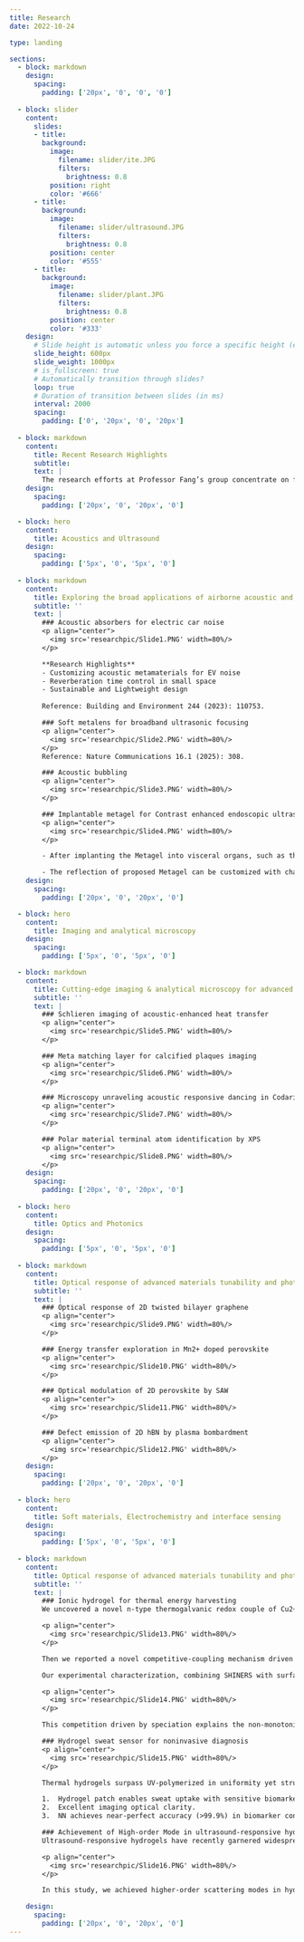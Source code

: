 ```yaml
---
title: Research
date: 2022-10-24

type: landing

sections:
  - block: markdown
    design:
      spacing:
        padding: ['20px', '0', '0', '0']
      
  - block: slider
    content:
      slides:
      - title: 
        background:
          image:
            filename: slider/ite.JPG
            filters:
              brightness: 0.8
          position: right
          color: '#666'
      - title: 
        background:
          image:
            filename: slider/ultrasound.JPG
            filters:
              brightness: 0.8
          position: center
          color: '#555'
      - title: 
        background:
          image:
            filename: slider/plant.JPG
            filters:
              brightness: 0.8
          position: center
          color: '#333'
    design:
      # Slide height is automatic unless you force a specific height (e.g. '400px')
      slide_height: 600px
      slide_weight: 1000px
      # is_fullscreen: true
      # Automatically transition through slides?
      loop: true
      # Duration of transition between slides (in ms)
      interval: 2000
      spacing:
        padding: ['0', '20px', '0', '20px']
  
  - block: markdown
    content:
      title: Recent Research Highlights
      subtitle: 
      text: |
        The research efforts at Professor Fang’s group concentrate on focusing **wave physics** into sub-wavelength scales. While the main efforts focus on new insights of design for advanced manufacturing of wave **functional material and devices**, his group also actively pursue the applications in the areas of **energy conversion**, **communication**, and **biomedical imaging**. His research also leads to over 16 patent applications on nano- and micro-fabrication, additive manufacturing, and imaging technologies with successful technology transfer to industry (e.g. Osram, BASF, Nissan) and startups.
    design:
      spacing:
        padding: ['20px', '0', '20px', '0']

  - block: hero
    content:
      title: Acoustics and Ultrasound
    design:
      spacing:
        padding: ['5px', '0', '5px', '0']
      
  - block: markdown
    content:
      title: Exploring the broad applications of airborne acoustic and ultrasonic metamaterials
      subtitle: ''
      text: |
        ### Acoustic absorbers for electric car noise
        <p align="center">
          <img src='researchpic/Slide1.PNG' width=80%/>
        </p>

        **Research Highlights**
        - Customizing acoustic metamaterials for EV noise
        - Reverberation time control in small space
        - Sustainable and Lightweight design
        
        Reference: Building and Environment 244 (2023): 110753.

        ### Soft metalens for broadband ultrasonic focusing
        <p align="center">
          <img src='researchpic/Slide2.PNG' width=80%/>
        </p>
        Reference: Nature Communications 16.1 (2025): 308.

        ### Acoustic bubbling
        <p align="center">
          <img src='researchpic/Slide3.PNG' width=80%/>
        </p>        

        ### Implantable metagel for Contrast enhanced endoscopic ultrasound
        <p align="center">
          <img src='researchpic/Slide4.PNG' width=80%/>
        </p>

        - After implanting the Metagel into visceral organs, such as the pancreas, a significant enhancement in contrast can be observed. 

        - The reflection of proposed Metagel can be customized with changing the bubble size. (f0=8.1MHz, 7.5MHz and 6.6MHz with d=200μm, 400μm and 600μm, respectively. ) 
    design:
      spacing:
        padding: ['20px', '0', '20px', '0']

  - block: hero
    content:
      title: Imaging and analytical microscopy
    design:
      spacing:
        padding: ['5px', '0', '5px', '0']

  - block: markdown
    content:
      title: Cutting-edge imaging & analytical microscopy for advanced material research
      subtitle: ''
      text: |
        ### Schlieren imaging of acoustic-enhanced heat transfer
        <p align="center">
          <img src='researchpic/Slide5.PNG' width=80%/>
        </p>

        ### Meta matching layer for calcified plaques imaging
        <p align="center">
          <img src='researchpic/Slide6.PNG' width=80%/>
        </p>

        ### Microscopy unraveling acoustic responsive dancing in Codariocalyx motorius
        <p align="center">
          <img src='researchpic/Slide7.PNG' width=80%/>
        </p>

        ### Polar material terminal atom identification by XPS
        <p align="center">
          <img src='researchpic/Slide8.PNG' width=80%/>
        </p>
    design:
      spacing:
        padding: ['20px', '0', '20px', '0']
      
  - block: hero
    content:
      title: Optics and Photonics
    design:
      spacing:
        padding: ['5px', '0', '5px', '0']
      
  - block: markdown
    content:
      title: Optical response of advanced materials tunability and photonic applications
      subtitle: ''
      text: |
        ### Optical response of 2D twisted bilayer graphene
        <p align="center">
          <img src='researchpic/Slide9.PNG' width=80%/>
        </p>

        ### Energy transfer exploration in Mn2+ doped perovskite
        <p align="center">
          <img src='researchpic/Slide10.PNG' width=80%/>
        </p>

        ### Optical modulation of 2D perovskite by SAW
        <p align="center">
          <img src='researchpic/Slide11.PNG' width=80%/>
        </p>

        ### Defect emission of 2D hBN by plasma bombardment
        <p align="center">
          <img src='researchpic/Slide12.PNG' width=80%/>
        </p>
    design:
      spacing:
        padding: ['20px', '0', '20px', '0']
    
  - block: hero
    content:
      title: Soft materials, Electrochemistry and interface sensing
    design:
      spacing:
        padding: ['5px', '0', '5px', '0']
      
  - block: markdown
    content:
      title: Optical response of advanced materials tunability and photonic applications
      subtitle: ''
      text: |
        ### Ionic hydrogel for thermal energy harvesting
        We uncovered a novel n-type thermogalvanic redox couple of Cu2+/+ staby Cl-, exhibiting exceptional performance in output power and thermopower compared with reported n-type i-TE systems.

        <p align="center">
          <img src='researchpic/Slide13.PNG' width=80%/>
        </p>

        Then we reported a novel competitive-coupling mechanism driven by speciation in binary n-type PVA-CuCl2 gels. This mechanism leads to an enhanced thermogalvanic effect with increasing CuCl2 concentrations while suppressing the thermodiffusion. 

        Our experimental characterization, combining SHINERS with surface analytical XPS characterization, is readily adaptable to other redox reaction-active hydrogels or soft-material systems, enabling precise mapping of both coordination and electronic states under operando conditions. 

        <p align="center">
          <img src='researchpic/Slide14.PNG' width=80%/>
        </p>

        This competition driven by speciation explains the non-monotonic trend in thermopower, showing a maximum value of -30.6 mV K-1 at x = 0.1 M. Our findings demonstrate a novel competitive-coupling i-TE mechanism guided by coordination chemistry, offering a universal design principle for high-performance thermal-to-energy conversion systems.

        ### Hydrogel sweat sensor for noninvasive diagnosis
        <p align="center">
          <img src='researchpic/Slide15.PNG' width=80%/>
        </p>

        Thermal hydrogels surpass UV-polymerized in uniformity yet struggle with rough surfaces. Our optimized method yields smooth, optically clear high-n films via simple, equipment-free synthesis.

        1.  Hydrogel patch enables sweat uptake with sensitive biomarker recognition.
        2.  Excellent imaging optical clarity.
        3.  NN achieves near-perfect accuracy (>99.9%) in biomarker concentration detection.

        ### Achievement of High-order Mode in ultrasound-responsive hydrogel
        Ultrasound-responsive hydrogels have recently garnered widespread application in the biomedical field due to their superior biocompatibility and cost-effectiveness, particularly in the development of implantable and wearable advanced devices.

        <p align="center">
          <img src='researchpic/Slide16.PNG' width=80%/>
        </p>

        In this study, we achieved higher-order scattering modes in hydrogels by incorporating gaseous materials, demonstrating superior performance in biomedical ultrasound modulation with retrieved Q-factors. Elevated Q-values enhance device sensitivity and resolution, enabling more precise medical ultrasound applications.

    design:
      spacing:
        padding: ['20px', '0', '20px', '0']
---
```

